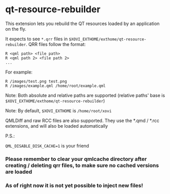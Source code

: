 # qt-resource-rebuilder

This extension lets you rebuild the QT resources loaded by an application on the fly.

It expects to see `*.qrr` files in `$XOVI_EXTHOME/exthome/qt-resource-rebuilder`.
QRR files follow the format:

```
R <qml path> <file path>
R <qml path 2> <file path 2>
...
```

For example:
```
R /images/test.png test.png
R /images/example.qml /home/root/example.qml
```

Note: Both absolute and relative paths are supported (relative paths' base is `$XOVI_EXTHOME/exthome/qt-resource-rebuilder`)

Note: By default, `$XOVI_EXTHOME` is `/home/root/xovi`

QMLDiff and raw RCC files are also supported. They use the *.qmd / *.rcc extensions, and will also be loaded automatically

P.S.:

`QML_DISABLE_DISK_CACHE=1` is your friend

### Please remember to clear your qmlcache directory after creating / deleting qrr files, to make sure no cached versions are loaded

### As of right now it is not yet possible to inject new files!

